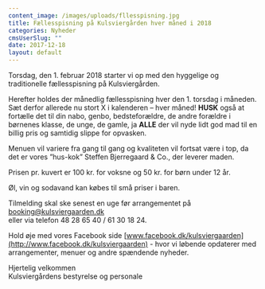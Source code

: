 ```yaml
---
content_image: /images/uploads/fllesspisning.jpg
title: Fællesspisning på Kulsviergården hver måned i 2018
categories: Nyheder
cmsUserSlug: ""
date: 2017-12-18 
layout: default
---
```



Torsdag, den 1. februar 2018 starter vi op med den hyggelige og traditionelle fællesspisning på Kulsviergården.
   
Herefter holdes der månedlig fællesspisning hver den 1. torsdag i måneden. Sæt derfor allerede nu stort X i kalenderen – hver måned! **HUSK** også at fortælle det til din nabo, genbo, bedsteforældre, de andre forældre i børnenes klasse, de unge, de gamle, ja  **ALLE** der vil nyde lidt god mad til en billig pris og samtidig slippe for opvasken.

Menuen vil variere fra gang til gang og kvaliteten vil fortsat være i top, da det er vores ”hus-kok” Steffen Bjerregaard & Co., der leverer maden.

 Prisen pr. kuvert er 100 kr. for voksne og 50 kr. for børn under 12 år.

 Øl, vin og sodavand kan købes til små priser i baren.

 Tilmelding skal ske senest en uge før arrangementet på 
 [booking@kulsviergaarden.dk](mailto:booking@kulsviergaarden.dk)   
 eller via telefon 48 28 65 40 / 61 30 18 24.  
   
 Hold øje med vores Facebook side [www.facebook.dk/kulsviergaarden](http://www.facebook.dk/kulsviergaarden) - hvor vi løbende opdaterer med arrangementer, menuer og andre spændende nyheder.

 Hjertelig velkommen   
 Kulsviergårdens bestyrelse og personale

  